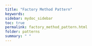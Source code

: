 ```yaml
---
title: "Factory Method Pattern"
keywords: 
sidebar: mydoc_sidebar
toc: true
permalink: factory_method_pattern.html
folder: patterns
summary: " "
---
```


